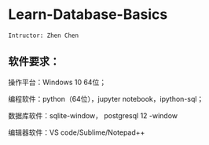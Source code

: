 # Learn-Database-Basics

``Intructor: Zhen Chen`` 

## 软件要求：

操作平台：Windows 10 64位；

编程软件：python（64位），jupyter notebook，ipython-sql；

数据库软件：sqlite-window， postgresql 12 -window

编辑器软件：VS code/Sublime/Notepad++
